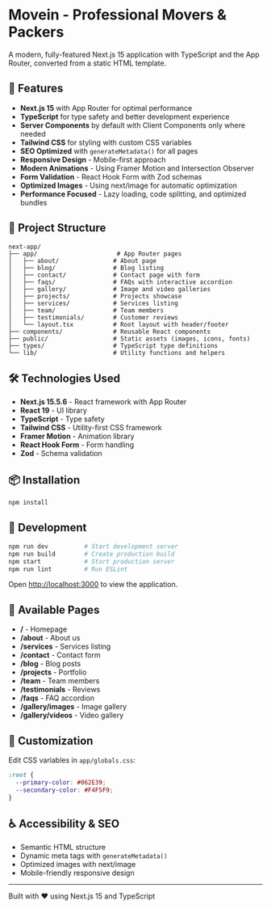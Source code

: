 # Movein - Professional Movers & Packers

A modern, fully-featured Next.js 15 application with TypeScript and the App Router, converted from a static HTML template.

## 🚀 Features

- **Next.js 15** with App Router for optimal performance
- **TypeScript** for type safety and better development experience
- **Server Components** by default with Client Components only where needed
- **Tailwind CSS** for styling with custom CSS variables
- **SEO Optimized** with `generateMetadata()` for all pages
- **Responsive Design** - Mobile-first approach
- **Modern Animations** - Using Framer Motion and Intersection Observer
- **Form Validation** - React Hook Form with Zod schemas
- **Optimized Images** - Using next/image for automatic optimization
- **Performance Focused** - Lazy loading, code splitting, and optimized bundles

## 📁 Project Structure

```
next-app/
├── app/                      # App Router pages
│   ├── about/               # About page
│   ├── blog/                # Blog listing
│   ├── contact/             # Contact page with form
│   ├── faqs/                # FAQs with interactive accordion
│   ├── gallery/             # Image and video galleries
│   ├── projects/            # Projects showcase
│   ├── services/            # Services listing
│   ├── team/                # Team members
│   ├── testimonials/        # Customer reviews
│   └── layout.tsx           # Root layout with header/footer
├── components/              # Reusable React components
├── public/                  # Static assets (images, icons, fonts)
├── types/                   # TypeScript type definitions
└── lib/                     # Utility functions and helpers
```

## 🛠️ Technologies Used

- **Next.js 15.5.6** - React framework with App Router
- **React 19** - UI library
- **TypeScript** - Type safety
- **Tailwind CSS** - Utility-first CSS framework
- **Framer Motion** - Animation library
- **React Hook Form** - Form handling
- **Zod** - Schema validation

## 📦 Installation

```bash
npm install
```

## 🚀 Development

```bash
npm run dev          # Start development server
npm run build        # Create production build
npm start            # Start production server
npm run lint         # Run ESLint
```

Open [http://localhost:3000](http://localhost:3000) to view the application.

## 📄 Available Pages

- **/** - Homepage
- **/about** - About us
- **/services** - Services listing
- **/contact** - Contact form
- **/blog** - Blog posts
- **/projects** - Portfolio
- **/team** - Team members
- **/testimonials** - Reviews
- **/faqs** - FAQ accordion
- **/gallery/images** - Image gallery
- **/gallery/videos** - Video gallery

## 🎨 Customization

Edit CSS variables in `app/globals.css`:
```css
:root {
  --primary-color: #062E39;
  --secondary-color: #F4F5F9;
}
```

## ♿ Accessibility & SEO

- Semantic HTML structure
- Dynamic meta tags with `generateMetadata()`
- Optimized images with next/image
- Mobile-friendly responsive design

---

Built with ❤️ using Next.js 15 and TypeScript
